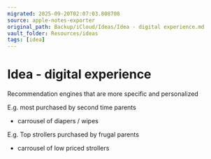 ```yaml
---
migrated: 2025-09-20T02:07:03.808708
source: apple-notes-exporter
original_path: Backup/iCloud/Ideas/Idea - digital experience.md
vault_folder: Resources/ideas
tags: [idea]
---
```

# Idea - digital experience

Recommendation engines that are more specific and personalized

E.g. most purchased by second time parents 
- carrousel of diapers / wipes

E.g. Top strollers purchased by frugal parents 
- carrousel of low priced strollers 

